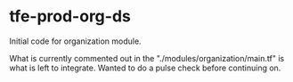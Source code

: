 # tfe-prod-org-ds

Initial code for organization module.

What is currently commented out in the "./modules/organization/main.tf" is what is left to integrate. Wanted to do a pulse check before continuing on.
